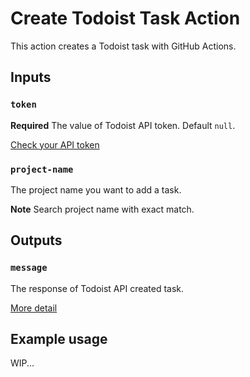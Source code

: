 # Create Todoist Task Action

This action creates a Todoist task with GitHub Actions.

## Inputs

### `token`

**Required** The value of Todoist API token. Default `null`.

[Check your API token](https://todoist.com/Users/viewPrefs?page=integrations)

### `project-name`

The project name you want to add a task.

**Note** Search project name with exact match.

## Outputs

### `message`

The response of Todoist API created task.

[More detail](https://developer.todoist.com/rest/v1/?shell#create-a-new-task)

## Example usage

WIP...
